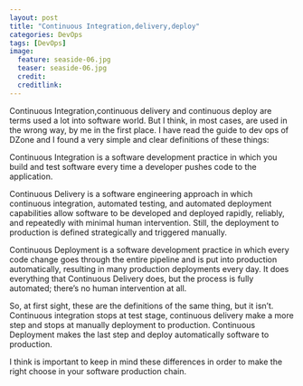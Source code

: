 ```yaml
---
layout: post
title: "Continuous Integration,delivery,deploy"
categories: DevOps
tags: [DevOps]
image:
  feature: seaside-06.jpg
  teaser: seaside-06.jpg
  credit:
  creditlink:
---
```


Continuous Integration,continuous delivery and continuous deploy are terms used a lot into software world. But I think, in most cases, are used in the wrong way, by me in the first place.
I have read the guide to dev ops of DZone and I found a very simple and clear definitions of these things:

Continuous Integration is a software development practice in which you build and test software every time a developer pushes code to the application.

Continuous Delivery is a software engineering approach in which continuous integration, automated testing, and automated deployment capabilities allow software to be developed and deployed rapidly, reliably, and repeatedly with minimal human intervention. Still, the deployment to production is defined strategically and triggered manually.

Continuous Deployment is a software development practice in which every code change goes through the entire pipeline and is put into production automatically, resulting in many production deployments every day. It does everything that Continuous Delivery does, but the process is fully automated; there’s no human intervention at all.

So, at first sight, these are the definitions of the same thing, but it isn’t. Continuous integration stops at test stage, continuous delivery make a more step and stops at manually deployment to production. Continuous Deployment makes the last step and deploy automatically software to production.

I think is important to keep in mind these differences in order to make the right choose in your software production chain.
